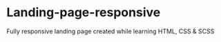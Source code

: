 # Landing-page-responsive
Fully responsive landing page created while learning HTML, CSS &amp; SCSS
